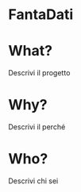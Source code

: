 # FantaDati

<h1> What? </h1>

Descrivi il progetto

<h1> Why? </h1>

Descrivi il perché
  
<h1> Who? </h1>

Descrivi chi sei

